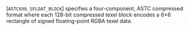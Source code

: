 [`ASTC6X6_SFLOAT_BLOCK`] specifies a four-component, ASTC
compressed format where each 128-bit compressed texel block encodes a
6×6 rectangle of signed floating-point RGBA texel data.